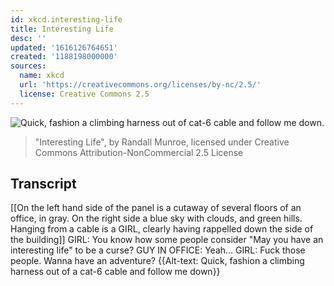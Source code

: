 ```yaml
---
id: xkcd.interesting-life
title: Interesting Life
desc: ''
updated: '1616126764651'
created: '1188198000000'
sources:
  name: xkcd
  url: 'https://creativecommons.org/licenses/by-nc/2.5/'
  license: Creative Commons 2.5
---
```

![Quick, fashion a climbing harness out of cat-6 cable and follow me down.](https://imgs.xkcd.com/comics/interesting_life.png)
> "Interesting Life", by Randall Munroe, licensed under Creative Commons Attribution-NonCommercial 2.5 License

## Transcript
[[On the left hand side of the panel is a cutaway of several floors of an office, in gray.  On the right side a blue sky with clouds, and green hills.  Hanging from a cable is a GIRL, clearly having rappelled down the side of the building]]
GIRL: You know how some people consider "May you have an interesting life" to be a curse?
GUY IN OFFICE: Yeah...
GIRL: Fuck those people.  Wanna have an adventure?
{{Alt-text: Quick, fashion a climbing harness out of a cat-6 cable and follow me down}}
